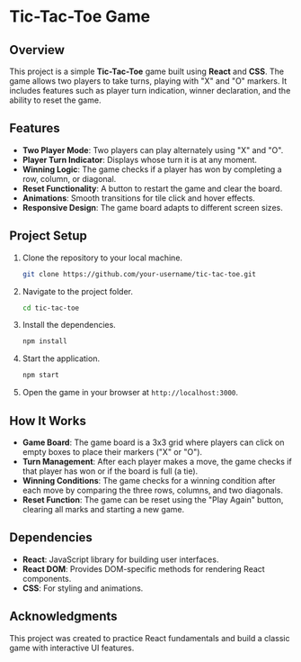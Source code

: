 # Tic-Tac-Toe Game

## Overview
This project is a simple **Tic-Tac-Toe** game built using **React** and **CSS**. The game allows two players to take turns, playing with "X" and "O" markers. It includes features such as player turn indication, winner declaration, and the ability to reset the game.

## Features
- **Two Player Mode**: Two players can play alternately using "X" and "O".
- **Player Turn Indicator**: Displays whose turn it is at any moment.
- **Winning Logic**: The game checks if a player has won by completing a row, column, or diagonal.
- **Reset Functionality**: A button to restart the game and clear the board.
- **Animations**: Smooth transitions for tile click and hover effects.
- **Responsive Design**: The game board adapts to different screen sizes.

## Project Setup

1. Clone the repository to your local machine.
    ```bash
    git clone https://github.com/your-username/tic-tac-toe.git
    ```
    
2. Navigate to the project folder.
    ```bash
    cd tic-tac-toe
    ```

3. Install the dependencies.
    ```bash
    npm install
    ```

4. Start the application.
    ```bash
    npm start
    ```

5. Open the game in your browser at `http://localhost:3000`.

## How It Works
- **Game Board**: The game board is a 3x3 grid where players can click on empty boxes to place their markers ("X" or "O").
- **Turn Management**: After each player makes a move, the game checks if that player has won or if the board is full (a tie).
- **Winning Conditions**: The game checks for a winning condition after each move by comparing the three rows, columns, and two diagonals.
- **Reset Function**: The game can be reset using the "Play Again" button, clearing all marks and starting a new game.

## Dependencies
- **React**: JavaScript library for building user interfaces.
- **React DOM**: Provides DOM-specific methods for rendering React components.
- **CSS**: For styling and animations.

## Acknowledgments
This project was created to practice React fundamentals and build a classic game with interactive UI features.
